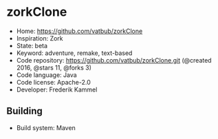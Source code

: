 # zorkClone

- Home: https://github.com/vatbub/zorkClone
- Inspiration: Zork
- State: beta
- Keyword: adventure, remake, text-based
- Code repository: https://github.com/vatbub/zorkClone.git (@created 2016, @stars 11, @forks 3)
- Code language: Java
- Code license: Apache-2.0
- Developer: Frederik Kammel

## Building

- Build system: Maven
